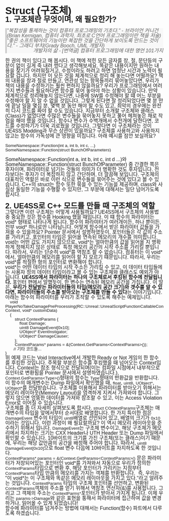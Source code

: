 <div style="min-height: 1em; margin: 0; padding: 0; font-family: Helvetica, Arial, sans-serif; font-size: 16px; line-height: 1.0;">
<div style="min-height: 1em; margin: 0; padding: 0; font-family: Helvetica, Arial, sans-serif; font-size: 16px; line-height: 1.0;">
<div style="min-height: 1em; margin: 0; padding: 0; font-family: Helvetica, Arial, sans-serif; font-size: 16px; line-height: 1.0;">
<h1 style="min-height: 1em; margin: 0; padding: 0; font-family: Helvetica, Arial, sans-serif; line-height: 1.0;">Struct (구조체)</h1>
<h2 style="min-height: 1em; margin: 0; padding: 0; font-family: Helvetica, Arial, sans-serif; line-height: 1.0;">1. 구조체란 무엇이며, 왜 필요한가?</h2>
<div style="min-height: 1em; margin: 0; padding: 0; font-family: Helvetica, Arial, sans-serif; font-size: 16px; line-height: 1.0;"></div>
<div style="min-height: 1em; margin: 0; padding: 0; font-family: Helvetica, Arial, sans-serif; font-size: 16px; line-height: 1.0;">
<blockquote style="font-family: Helvetica, Arial, sans-serif; line-height: 1.0; margin: 0; padding: 0; border-left: 5px solid #ccc; background-color: #f8f8f8; position: relative; z-index: 1; min-height: 1em;">
<div style="min-height: 1em; margin: 0; padding: 0; font-family: Helvetica, Arial, sans-serif; font-size: 16px; line-height: 1.0;"><em style="min-height: 1em; margin: 0; padding: 0; font-family: Helvetica, Arial, sans-serif; line-height: 1.0;">"복잡성을 통제하는 것이 컴퓨터 프로그래밍의 기초다." - 브라이언 커니건(Brian Kernigan, 컴퓨터 과학자, 최초로 C언어 프로그래밍이란 책을 저술)</em><br style="min-height: 1em; margin: 0; padding: 0; font-family: Helvetica, Arial, sans-serif; line-height: 1.0;">
<div style="min-height: 1em; margin: 0; padding: 0; font-family: Helvetica, Arial, sans-serif; font-size: 16px; line-height: 1.0;"><em style="min-height: 1em; margin: 0; padding: 0; font-family: Helvetica, Arial, sans-serif; line-height: 1.0;">"좋은 소프트웨어의 기능이란 복잡한 것을 간단하게 보이도록 만드는 것이다." - 그래디 부치(Grady Booch, UML 개발자)</em></div>
</div>
<div style="min-height: 1em; margin: 0; padding: 0; font-family: Helvetica, Arial, sans-serif; font-size: 16px; line-height: 1.0; text-align: right;"><em style="min-height: 1em; margin: 0; padding: 0; font-family: Helvetica, Arial, sans-serif; line-height: 1.0;">개발자의 삶 - [번역글] 컴퓨터 프로그래밍에 대한 명언 101가지</em></div>
</blockquote>
<div style="min-height: 1em; margin: 0; padding: 0; font-family: Helvetica, Arial, sans-serif; font-size: 16px; line-height: 1.0;"></div>
<div style="min-height: 1em; margin: 0; padding: 0; font-family: Helvetica, Arial, sans-serif; font-size: 16px; line-height: 1.0;">한 권의 책이 있다고 해 봅시다. 이 책에 적힌 모든 글자를 장, 절, 문단등의 구분이 없이 길게 죽 내려 썼다고 생각해보세요. 똑같은 내용이지만 원하는 내용을 찾기가 어려워질거고, 수정이라도 하려고 하면 엄청난 시간과 노력이 필요할 겁니다. 하지만 이 모든 것을 체계적으로 정리 해 놓는다면 어떨까요? 책의 내용을 장과 절로 만들고, 연관성 있는 항목들끼리 묶어놓았다면, 우리가 책의 내용을 수정하기는 훨씬 편하지 않을까요? 우리가 프로그래밍에서 여러가지 변수들과 필요하다면 함수를 묶어 놓아야 하는 상황이 있습니다. 만약 체계적으로 정리해놓지 않는다면, 나중에 SW를 수정해야 할 떄 어느 부분을 수정해야 할 지 알 수 없을 것입니다. 그렇게 된다면 잘 정리되었다면 몇 분 만에 끝날 일을 몇십 분, 몇백 분 동안 해야 할 수도 있고, 최악의 경우에는 완전히 다시 코드를 짜야 할 수도 있습니다. 지금부터 소개할 구조체와 클래스(Class)가 없었다면 수많은 변수들을 묶어놓지 못하고 풀어 헤쳐놓은 채로 작업을 해야 했을 것입니다. 함수나 변수가 수백개에서 수천개에 달한다면, 코드를 수정하기가 더욱 괴로웠을 것입니다. 그렇다면 이 구조체라는 것이 UE4SS Modding과 무슨 상관이 있을까요? 구조체를 사용하고와 사용하지 않고는 함수의 가독성에 큰 영향을 미칩니다. 아래 예시를 잠깐 보실까요?</div>
<div style="min-height: 1em; margin: 0; padding: 0; font-family: Helvetica, Arial, sans-serif; font-size: 16px; line-height: 1.0;"></div>
<div style="min-height: 1em; margin: 0; padding: 0; font-family: Helvetica, Arial, sans-serif; font-size: 16px; line-height: 1.0;">
<pre class="language-cpp" style="min-height: 1em; margin: 0; padding: 0; font-family: Helvetica, Arial, sans-serif; line-height: 1.0;"><code style="min-height: 1em; margin: 0; padding: 0; font-family: Helvetica, Arial, sans-serif; line-height: 1.0;">SomeNamespace::Function(int a, int b, int c, ...)
SomeNamespace::Function(struct BunchOfParameters)</code></pre>
<div style="min-height: 1em; margin: 0; padding: 0; font-family: Helvetica, Arial, sans-serif; font-size: 16px; line-height: 1.0;"></div>
</div>
<div style="min-height: 1em; margin: 0; padding: 0; font-family: Helvetica, Arial, sans-serif; font-size: 16px; line-height: 1.0;">SomeNamespace::Function(int a, int b, int c, int d ...)와 SomeNamespace::Function(struct BunchOfParameter) 중 간결한 쪽은 후자이며, 파라미터로 넘기는 것들의 의미가 더 명확한 것도 후자입니다. 전자보다는 후자가 더 복잡하지 않고 간단하며, 더 깔끔해 보입니다. 구조체의 대표적인 역할은 바로 이런 식으로 변수들을 묶어주는 것에 있다고 볼 수 있습니다. C++의 struct는 함수 또한 묶을 수 있는 기능을 제공하며, class와 사실상 동일한 기능을 수행할 수 있지만, 그 부분에 대해서는 일단 넘어가도록 합시다.</div>
<div style="min-height: 1em; margin: 0; padding: 0; font-family: Helvetica, Arial, sans-serif; font-size: 16px; line-height: 1.0;"></div>
<h2 style="min-height: 1em; margin: 0; padding: 0; font-family: Helvetica, Arial, sans-serif; line-height: 1.0;">2. UE4SS로 C++ 모드를 만들 때 구조체의 역할</h2>
<div style="min-height: 1em; margin: 0; padding: 0; font-family: Helvetica, Arial, sans-serif; font-size: 16px; line-height: 1.0;">그렇다면 이런 구조체는 어떻게 사용될까요? UE4SS에서 구조체의 사용법 중 중요한 것은 함수를 Hooking 했을 때입니다. 이 떄 함수의 파라미터는 void* 형태로 나타나게 됩니다. 함수의 파라미터가 여러개이든, 하나 뿐이든, 전부 void* 하나로만 나타납니다. 어떻게 함수에서 받은 파라미터 값들을 가져올 수 있을까요? Pointer 문서에서 설명하였듯이, 포인터들은 각 값의 주소를 가리키고, 포인터의 타입은 읽어올 연속된 메모리의 개수를 의미합니다. void는 어떤 값도 가지지 않으므로, void*는 얼마만큼의 값을 읽어올 지 명확하게 정해지지 않은 상태로&nbsp; 특정 메모리 공간의 시작 주소를 가리킬 뿐입니다. 따라서, 우리는 단순히 void*를 역참조 할 수 없습니다. 컴퓨터는 이 void*에서, 얼마만큼의 메모리를 읽어야 할 지 모르기 떄문입니다. 따라서, 우리는 void*를 적절한 형의 포인터로 변환해야 합니다.</div>
<div style="min-height: 1em; margin: 0; padding: 0; font-family: Helvetica, Arial, sans-serif; font-size: 16px; line-height: 1.0;">void*는 어떤 데이터 타입의 시작 주소든 가리킬 수 있고, 이 데이터 타입들에는 사용자 정의 데이터 타입이라고 볼 수 있는 구조체와 클래스도 예외가 아닙니다. <strong style="min-height: 1em; margin: 0; padding: 0; font-family: Helvetica, Arial, sans-serif; line-height: 1.0;">UE4SS에서 파라미터는 하나의 구조체로서 후킹된 함수에 전달됩니다.</strong> 포인터 편에서 말했듯이, 한 변수는 연속된 메모리 공간을 가집니다. 이 말은, <strong style="min-height: 1em; margin: 0; padding: 0; font-family: Helvetica, Arial, sans-serif; line-height: 1.0;">우리가 전달받는 파라미터들의 타입(메모리 공간 크기)와 갯수를 알 수 있다면, 파라미터들의 주소를 받아오는 구조체를 만들 수 있다</strong>는 이야기입니다. 아래는 함수의 파라미터를 우리가 조작할 수 있도록 해주는 예제입니다.</div>
<div style="min-height: 1em; margin: 0; padding: 0; font-family: Helvetica, Arial, sans-serif; font-size: 16px; line-height: 1.0;">
<pre class="language-cpp" style="min-height: 1em; margin: 0; padding: 0; font-family: Helvetica, Arial, sans-serif; line-height: 1.0;"><code style="min-height: 1em; margin: 0; padding: 0; font-family: Helvetica, Arial, sans-serif; line-height: 1.0;">    void PlayerNoTakeDamagePreProcessing(RC::Unreal::UnrealScriptFunctionCallableContext&amp; Context, void* customData)
    {
        struct ContextParams {
            float Damage;
            uint8 DamageEvent[0x10];
            UObject* EventInstigator;
            UObject* DamageCauser;
        };
        ContextParams* params = &amp;(Context.GetParams&lt;ContextParams&gt;());
       // 기타 코드들...
}</code></pre>

<div style="min-height: 1em; margin: 0; padding: 0; font-family: Helvetica, Arial, sans-serif; font-size: 16px; line-height: 1.0;">위 예제 코드는 Void Interactive에서 개발한 Ready or Not 게임의 한 함수를 후킹한 것입니다. 주목할 부분은 함수를 후킹했을 때 넘어오는 Context입니다. Context는 참조 형식으로 전달되며(이는 컴파일 시점에서 내부적으로 포인터로 변환됨을 Pointer 문서에서 설명하였습니다.), <code style="min-height: 1em; margin: 0; padding: 0; font-family: Helvetica, Arial, sans-serif; line-height: 1.0;">Context.GetParams&lt;Type&gt;()</code>형태의 함수는 <code style="min-height: 1em; margin: 0; padding: 0; font-family: Helvetica, Arial, sans-serif; line-height: 1.0;">Type</code>형태의 반환값을 반환합니다. 이 함수의 매개변수는 Dump 파일에서 확인했을 때, <code style="min-height: 1em; margin: 0; padding: 0; font-family: Helvetica, Arial, sans-serif; line-height: 1.0;">float</code>, <code style="min-height: 1em; margin: 0; padding: 0; font-family: Helvetica, Arial, sans-serif; line-height: 1.0;">uint8</code>, <code style="min-height: 1em; margin: 0; padding: 0; font-family: Helvetica, Arial, sans-serif; line-height: 1.0;">UObject*</code>, <code style="min-height: 1em; margin: 0; padding: 0; font-family: Helvetica, Arial, sans-serif; line-height: 1.0;">UObject*</code>를 전달받습니다. 구조체를 이용해서 파라미터를 받아오기 위해서는 메모리 레이아웃(Memory Layout)을 엄격하게 지켜서 가져와야 합니다. 그렇지 않으면 엉뚱한 데이터를 가져와 참조할 수 있고, 이는 Access Violation Error로 이어질 수 있습니다.</div>
<div style="min-height: 1em; margin: 0; padding: 0; font-family: Helvetica, Arial, sans-serif; font-size: 16px; line-height: 1.0;">구조체를 좀 더 자세히 살펴보도록 합시다. <code style="min-height: 1em; margin: 0; padding: 0; font-family: Helvetica, Arial, sans-serif; line-height: 1.0;">struct COntextParams</code>구조체는 매개변수의 타입을 앞에서부터 순서대로 배열합니다. 한 가지 특이한 점은 <code style="min-height: 1em; margin: 0; padding: 0; font-family: Helvetica, Arial, sans-serif; line-height: 1.0;">DamageEvent</code> 변수의 타입이 <code style="min-height: 1em; margin: 0; padding: 0; font-family: Helvetica, Arial, sans-serif; line-height: 1.0;">uint8</code>배열로 선언되어 있고, 배열의 크기가 <code style="min-height: 1em; margin: 0; padding: 0; font-family: Helvetica, Arial, sans-serif; line-height: 1.0;">0x10</code>이라는 것입니다. 이런 과정이 왜 필요할까요? 이 역시 메모리 레이아웃을 준수하기 위해서 입니다. <code style="min-height: 1em; margin: 0; padding: 0; font-family: Helvetica, Arial, sans-serif; line-height: 1.0;">DamageEvent</code>는 구조체 변수이고, 해당 구조체가 메모리에서 차지하는 크기는 CXX Header나 UTH Header 또는 Dump 파일에서 확인할 수 있습니다. 10바이트의 크기를 가진 구조체(또는 클래스)이기 때문에, 우리는 해당 값만큼의 공간을 배정해 주어야 합니다. 따라서, <code style="min-height: 1em; margin: 0; padding: 0; font-family: Helvetica, Arial, sans-serif; line-height: 1.0;">uint8 DamageEvent[0x10]</code>으로 float 변수 다음에 10바이트를 차지하도록 한 것입니다.</div>
<div style="min-height: 1em; margin: 0; padding: 0; font-family: Helvetica, Arial, sans-serif; font-size: 16px; line-height: 1.0;"><code style="min-height: 1em; margin: 0; padding: 0; font-family: Helvetica, Arial, sans-serif; line-height: 1.0;">ContextParams* params = &amp;(Context.GetParams&lt;ContextParams&gt;()</code> 문은 파라미터가 저장되어있는 포인터인 void*를 가져와서 자동으로 우리가 정의한 <code style="min-height: 1em; margin: 0; padding: 0; font-family: Helvetica, Arial, sans-serif; line-height: 1.0;">ContextParams</code>타입으로 변환 후, 해당 포인터가 가리키는 지점부터 <code style="min-height: 1em; margin: 0; padding: 0; font-family: Helvetica, Arial, sans-serif; line-height: 1.0;">ContextParams</code>타입 만큼의 메모리를 가지는 객체를 반환합니다.&nbsp; 즉, 우리는 "이 void*는 이 구조체와 똑같은 메모리 레이아웃을 가지고 있다."라고 알려주는 것입니다. <code style="min-height: 1em; margin: 0; padding: 0; font-family: Helvetica, Arial, sans-serif; line-height: 1.0;">ContextParams</code> 타입의 구조체 포인터를 선언하고, 변환된 <code style="min-height: 1em; margin: 0; padding: 0; font-family: Helvetica, Arial, sans-serif; line-height: 1.0;">ContextParams</code>객체의 주소를 얻기 위해서 역참조 연산자(&amp;)를 사용합니다. 그리고 그 객체의 주소는 <code style="min-height: 1em; margin: 0; padding: 0; font-family: Helvetica, Arial, sans-serif; line-height: 1.0;">ContextParms*</code>포인터가 받아서 가지게 됩니다. 이제 우리는 <code style="min-height: 1em; margin: 0; padding: 0; font-family: Helvetica, Arial, sans-serif; line-height: 1.0;">params-&gt;Damage</code>와 같은 표현을 통해서 파라미터에 접근하여 값을 변경하거나, 읽어올 수 있게 되었습니다!</div>
<div style="min-height: 1em; margin: 0; padding: 0; font-family: Helvetica, Arial, sans-serif; font-size: 16px; line-height: 1.0;">함수에 파라미터를 넘겨주는 방법에 대해서는 Function(함수) 파트에서 다루도록 하겠습니다.</div>

